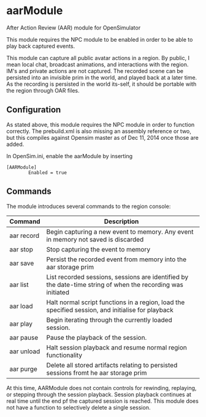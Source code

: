 aarModule
=========

After Action Review (AAR) module for OpenSimulator

This module requires the NPC module to be enabled in order to be able to play back captured events.

This module can capture all public avatar actions in a region.  By public, I mean local chat, broadcast animations, and interactions with the region.  IM's and private actions are not captured.  The recorded scene can be persisted into an invisible prim in the world, and played back at a later time.  As the recording is persisted in the world its-self, it should be portable with the region through OAR files.

## Configuration

As stated above, this module requires the NPC module in order to function correctly.  The prebuild.xml is also missing an assembly reference or two, but this compiles against Opensim master as of Dec 11, 2014 once those are added.

In OpenSim.ini, enable the aarModule by inserting

```
[AARModule]
        Enabled = true
```

## Commands

The module introduces several commands to the region console:

Command | Description
------------|-------------
aar record | Begin capturing a new event to memory.  Any event in memory not saved is discarded
aar stop | Stop capturing the event to memory
aar save | Persist the recorded event from memory into the aar storage prim
aar list | List recorded sessions, sessions are identified by the date-time string of when the recording was initiated
aar load <identifier> | Halt normal script functions in a region, load the specified session, and initialise for playback
aar play | Begin iterating through the currently loaded session.
aar pause | Pause the playback of the session.
aar unload | Halt session playback and resume normal region functionality
aar purge | Delete all stored artifacts relating to persisted sessions fromt he aar storage prim

At this time, AARModule does not contain controls for rewinding, replaying, or stepping through the session playback.  Session playback continues at real time until the end pf the captured session is reached.  This module does not have a function to selectively delete a single session.


